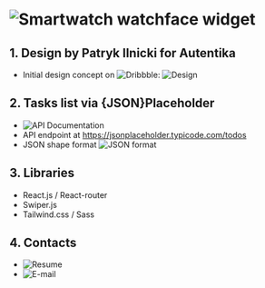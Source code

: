 # ![Smartwatch watchface widget](https://ilyasmagin.github.io/Watch-widget/)

## 1. Design by Patryk Ilnicki for Autentika

- Initial design concept on ![Dribbble](https://dribbble.com/shots/9835137-Daily-Calendar-Watch-App-Dark-Mode):
  ![Design](https://cdn.dribbble.com/users/744746/screenshots/9835137/media/41e79154d55163ea127371f7bff0084a.png?compress=1&resize=1000x750)

## 2. Tasks list via {JSON}Placeholder

- ![API Documentation](https://jsonplaceholder.typicode.com/)
- API endpoint at https://jsonplaceholder.typicode.com/todos
- JSON shape format ![JSON format](https://cdn.glitch.com/a7714135-9880-43b0-af1d-145b00d4f4da%2FFrame%203.png?v=1618144280930)

## 3. Libraries

- React.js / React-router
- Swiper.js
- Tailwind.css / Sass

## 4. Contacts

- ![Resume](https://spb.hh.ru/resume/91ecb0fcff066733240039ed1f53357a6b504e)
- ![E-mail](ilya-z1999@ya.ru)
